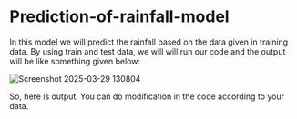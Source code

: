 # Prediction-of-rainfall-model
In this model we will predict the rainfall  based on the data given in training data.
By using train and test data, we will will run our code and the output will be like something given below:

![Screenshot 2025-03-29 130804](https://github.com/user-attachments/assets/e55d8323-d5c2-483c-a511-c52f246b4430)

So, here is output. You can do modification in the code according to your data.
